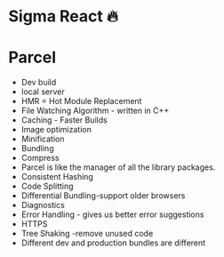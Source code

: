 # Sigma React 🔥

# Parcel
- Dev build
- local server
- HMR = Hot Module Replacement
- File Watching Algorithm - written in C++
- Caching - Faster Builds
- Image optimization
- Minification
- Bundling
- Compress
- Parcel is like the manager of all the library packages.
- Consistent Hashing
- Code Splitting 
- Differential Bundling-support older browsers
- Diagnostics
- Error Handling - gives us better error suggestions
- HTTPS
- Tree Shaking -remove unused code 
- Different dev and production bundles are different
